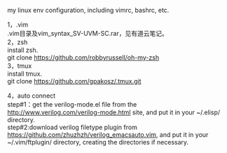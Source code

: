 my linux env configuration, including vimrc, bashrc, etc. 


1，.vim
<br>
.vim目录及vim_syntax_SV-UVM-SC.rar，见有道云笔记。
<br>
2，zsh
<br>
install zsh.
<br>
git clone https://github.com/robbyrussell/oh-my-zsh
<br>
3，tmux
<br>
install tmux.
<br>
git clone https://github.com/gpakosz/.tmux.git
<br>

4，auto connect
<br>
step#1：get the verilog-mode.el file from the http://www.verilog.com/verilog-mode.html site, and put it in your ~/.elisp/ directory.
<br>
step#2:download verilog filetype plugin from https://github.com/zhuzhzh/verilog_emacsauto.vim, and put it in your ~/.vim/ftplugin/ directory, creating the directories if necessary. 
<br>
